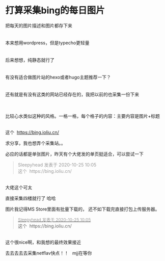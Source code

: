 # 打算采集bing的每日图片


把每天的图片描述和图片都存下来<br />
<br />
<br />
本来想用wordpress，但是typecho更轻量<br />
<br />
<br />
后来想想，纯静态就行了<br />
<br />
<br />
有没有适合做图片站的hexo或者hugo主题推荐一下？<br />
<br />
<br />
还有就是有没有这类的网站已经存在的，我把以前的也采集一份下来<img src="static/image/smiley/yct/011.gif" smilieid="33" border="0" alt="" /> <img src="static/image/smiley/yct/011.gif" smilieid="33" border="0" alt="" /> <br />
<br />
<br />


比较心水类似这种的风格。一格一格，每个格子的内容：主要内容是图片+标题<br />
<br />
<img id="aimg_dYJTz" onclick="zoom(this, this.src, 0, 0, 0)" class="zoom" src="https://developer-forum-online.cdn.bcebos.com/7a81fb49-53d3-4560-9a50-1cbf2236f551.png" onmouseover="img_onmouseoverfunc(this)" onload="thumbImg(this)" border="0" alt="" />

这个&nbsp;&nbsp;https://bing.ioliu.cn/

求分享，我也想弄个采集站。。

必应的话都是单张图片，昨天有个大佬发的单页挺适合，可以尝试一下

<div class="quote"><blockquote><font color="#999999">Sleepyhead 发表于 2020-10-25 10:05</font><br />
<font color="#999999">这个&nbsp;&nbsp;https://bing.ioliu.cn/</font></blockquote></div><br />
大佬这个可太

直接采集四楼就行了 哈哈

图片我记得MS Store里面有批量下载的， 还不如下载完直接打包上传服务器。

<div class="quote"><blockquote><font size="2"><a href="https://www.hostloc.com/forum.php?mod=redirect&amp;goto=findpost&amp;pid=9348863&amp;ptid=758191" target="_blank"><font color="#999999">Sleepyhead 发表于 2020-10-25 10:05</font></a></font><br />
这个&nbsp;&nbsp;https://bing.ioliu.cn/</blockquote></div><br />
这个很nice啊，和我想的最终效果接近

去去去去去采集netflav快点！！&nbsp; &nbsp;mjj在等你
